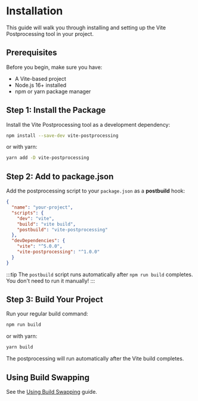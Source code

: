 # Installation

This guide will walk you through installing and setting up the Vite Postprocessing tool in your project.

## Prerequisites

Before you begin, make sure you have:

- A Vite-based project
- Node.js 16+ installed
- npm or yarn package manager

## Step 1: Install the Package

Install the Vite Postprocessing tool as a development dependency:

```bash
npm install --save-dev vite-postprocessing
```

or with yarn:

```bash
yarn add -D vite-postprocessing
```

## Step 2: Add to package.json

Add the postprocessing script to your `package.json` as a **postbuild** hook:

```json
{
  "name": "your-project",
  "scripts": {
    "dev": "vite",
    "build": "vite build",
    "postbuild": "vite-postprocessing"
  },
  "devDependencies": {
    "vite": "^5.0.0",
    "vite-postprocessing": "^1.0.0"
  }
}
```

:::tip
The `postbuild` script runs automatically after `npm run build` completes. You don't need to run it manually!
:::

## Step 3: Build Your Project

Run your regular build command:

```bash
npm run build
```

or with yarn:

```bash
yarn build
```

The postprocessing will run automatically after the Vite build completes.

## Using Build Swapping

See the [Using Build Swapping](./using-build-swapping.md) guide.
